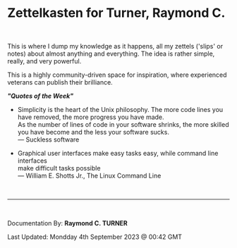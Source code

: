# Zettelkasten for Turner, Raymond C.
</br>


This is where I dump my knowledge as it happens, all my zettels ('slips' or notes) about almost anything and everything. The idea is rather simple, really, and very powerful.

<!-- Everything is in docs or at https://rayct.github.io/zet. -->

This is a highly community-driven space for inspiration, where experienced veterans can publish their brilliance.

***"Quotes of the Week"***

* Simplicity is the heart of the Unix philosophy.
The more code lines you have removed, the more progress you have made.\
As the number of lines of code in
your software shrinks, the more skilled you have become and the less your
software sucks.\
― Suckless software


* Graphical user interfaces make easy tasks easy, while command line interfaces\
make difficult tasks possible\
― William E. Shotts Jr., The Linux Command Line

</br>

---

</br>

Documentation By: **Raymond C. TURNER**

Last Updated: Mondday 4th September 2023 @ 00:42 GMT